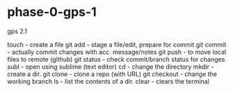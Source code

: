 # phase-0-gps-1
gps 2.1

touch - create a file
git add - stage a file/edit, prepare for commit
git commit - actually commit changes with acc. message/notes
git push - to move local files to remote (github)
git status - check commit/branch status for changes
subl - open using sublime (text editor)
cd - change the directory
mkdir - create a dir.
git clone - clone a repo (with URL)
git checkout - change the working branch
ls - list the contents of a dir.
clear - clears the terminal